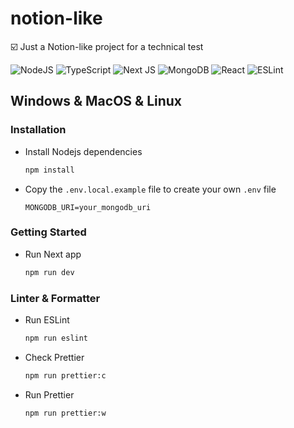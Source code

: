 # notion-like

☑️ Just a Notion-like project for a technical test

![NodeJS](https://img.shields.io/badge/node.js-6DA55F?style=for-the-badge&logo=node.js&logoColor=white)
![TypeScript](https://img.shields.io/badge/typescript-%23007ACC.svg?style=for-the-badge&logo=typescript&logoColor=white)
![Next JS](https://img.shields.io/badge/Next-black?style=for-the-badge&logo=next.js&logoColor=white)
![MongoDB](https://img.shields.io/badge/MongoDB-%234ea94b.svg?style=for-the-badge&logo=mongodb&logoColor=white)
![React](https://img.shields.io/badge/react-%2320232a.svg?style=for-the-badge&logo=react&logoColor=%2361DAFB)
![ESLint](https://img.shields.io/badge/ESLint-4B3263?style=for-the-badge&logo=eslint&logoColor=white)

[//]: # (![Jest]&#40;https://img.shields.io/badge/-jest-%23C21325?style=for-the-badge&logo=jest&logoColor=white&#41;)

## Windows & MacOS & Linux

### Installation

- Install Nodejs dependencies
  ```bash
  npm install
  ```

- Copy the `.env.local.example` file to create your own `.env` file
    ```dotenv
    MONGODB_URI=your_mongodb_uri
    ```

### Getting Started

- Run Next app
  ```bash
  npm run dev
  ```

### Linter & Formatter

- Run ESLint
  ```bash
  npm run eslint
  ```

- Check Prettier
  ```bash
  npm run prettier:c
  ```

- Run Prettier
  ```bash
  npm run prettier:w
  ```
